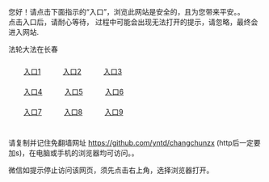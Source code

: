 您好！请点击下面指示的“入口”，浏览此网站是安全的，且为您带来平安。。 <br/>
点击入口后，请耐心等待， 过程中可能会出现无法打开的提示，请忽略，最终会进入网站. </br>

法轮大法在长春<br/>
<div style="padding:10px"><a style="margin:20px" target="_blank" href="https://d3pjplltdm3huy.cloudfront.net/2Qpsp?bqeyfvy" id="ccLink1" rel="nofollow">入口1</a> <a target="_blank" style="margin:20px" href="https://d20sgatg605ffa.cloudfront.net/2Qpsp?kemrxkrz" id="ccLink2" rel="nofollow">入口2</a> <a style="margin:20px" target="_blank" href="https://d19a4zxurj0md5.cloudfront.net/2Qpsp?sgkhgku" id="ccLink3" rel="nofollow">入口3</a></div>

<div style="padding:10px" ><a style="margin:20px" target="_blank" href="https://d3pjplltdm3huy.cloudfront.net/2Qpsp?bqeyfvy" id="ccLink4" rel="nofollow">入口4</a> <a style="margin:20px" href="https://d20sgatg605ffa.cloudfront.net/2Qpsp?kemrxkrz" target="_blank" id="ccLink5" rel="nofollow">入口5</a> <a style="margin:20px" href="https://d19a4zxurj0md5.cloudfront.net/2Qpsp?sgkhgku" target="_blank" id="ccLink6" rel="nofollow">入口6</a></div>

<div style="padding:10px"><a style="margin:20px" target="_blank" href="https://d3pjplltdm3huy.cloudfront.net/2Qpsp?bqeyfvy" id="ccLink7" rel="nofollow">入口7</a> <a style="margin:20px" href="https://d20sgatg605ffa.cloudfront.net/2Qpsp?kemrxkrz" target="_blank" id="ccLink8" rel="nofollow">入口8</a> <a style="margin:20px" target="_blank" href="https://d19a4zxurj0md5.cloudfront.net/2Qpsp?sgkhgku" id="ccLink9" rel="nofollow">入口9</a></div>

<br/>



请复制并记住免翻墙网址 https://github.com/yntd/changchunzx (http后一定要加s)，在电脑或手机的浏览器均可访问。。<br/>

微信如提示停止访问该网页，须先点击右上角，选择浏览器打开。

